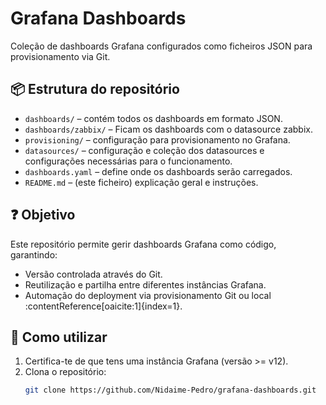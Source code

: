# Grafana Dashboards

Coleção de dashboards Grafana configurados como ficheiros JSON para provisionamento via Git.

## 📦 Estrutura do repositório

- `dashboards/` – contém todos os dashboards em formato JSON.
- `dashboards/zabbix/` – Ficam os dashboards com o datasource zabbix.
- `provisioning/` – configuração para provisionamento no Grafana.
- `datasources/` – configuração e coleção dos datasources e configurações necessárias para o funcionamento.
- `dashboards.yaml` – define onde os dashboards serão carregados.
- `README.md` – (este ficheiro) explicação geral e instruções.

## ❓ Objetivo

Este repositório permite gerir dashboards Grafana como código, garantindo:

- Versão controlada através do Git.
- Reutilização e partilha entre diferentes instâncias Grafana.
- Automação do deployment via provisionamento Git ou local :contentReference[oaicite:1]{index=1}.

## 🚀 Como utilizar

1. Certifica-te de que tens uma instância Grafana (versão >= v12).
2. Clona o repositório:
   ```bash
   git clone https://github.com/Nidaime-Pedro/grafana-dashboards.git
